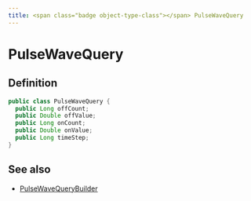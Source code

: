 ```yaml
---
title: <span class="badge object-type-class"></span> PulseWaveQuery
---
```

# <span class="badge object-type-class"></span> PulseWaveQuery

## Definition

```java
public class PulseWaveQuery {
  public Long offCount;
  public Double offValue;
  public Long onCount;
  public Double onValue;
  public Long timeStep;
}
```
## See also

 * <span class="badge builder"></span> [PulseWaveQueryBuilder](./builder-PulseWaveQueryBuilder.md)
